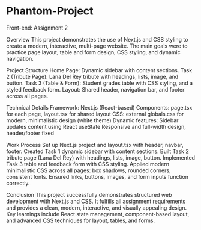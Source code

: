 # Phantom-Project
Front-end: Assignment 2

Overview
This project demonstrates the use of Next.js and CSS styling to create a modern, interactive, multi-page website. The main goals were to practice page layout, table and form design, CSS styling, and dynamic navigation.

Project Structure
Home Page: Dynamic sidebar with content sections.
Task 2 (Tribute Page): Lana Del Rey tribute with headings, lists, image, and button.
Task 3 (Table & Form): Student grades table with CSS styling, and a styled feedback form.
Layout: Shared header, navigation bar, and footer across all pages.

Technical Details
Framework: Next.js (React-based)
Components: page.tsx for each page, layout.tsx for shared layout
CSS: external globals.css for modern, minimalistic design (white theme)
Dynamic features: Sidebar updates content using React useState
Responsive and full-width design, header/footer fixed

Work Process
Set up Next.js project and layout.tsx with header, navbar, footer.
Created Task 1 dynamic sidebar with content sections.
Built Task 2 tribute page (Lana Del Rey) with headings, lists, image, button.
Implemented Task 3 table and feedback form with CSS styling.
Applied modern minimalistic CSS across all pages: box shadows, rounded corners, consistent fonts.
Ensured links, buttons, images, and form inputs function correctly.

Conclusion
This project successfully demonstrates structured web development with Next.js and CSS. It fulfills all assignment requirements and provides a clean, modern, interactive, and visually appealing design. Key learnings include React state management, component-based layout, and advanced CSS techniques for layout, tables, and forms.
